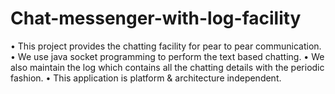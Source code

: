# Chat-messenger-with-log-facility
•	This project provides the chatting facility for pear to pear communication.
•	We use java socket programming to perform the text based chatting.
•	We also maintain the log which contains all the chatting details with the periodic fashion.
•	This application is platform & architecture independent.
